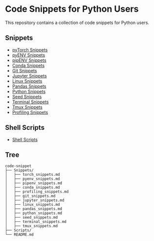 # Code Snippets for Python Users

This repository contains a collection of code snippets for Python users.

## Snippets
- [pyTorch Snippets](https://github.com/euisuk-chung/code-snippet/blob/main/snippets/torch_snippets.md)
- [pyENV Snippets](https://github.com/euisuk-chung/code-snippet/blob/main/snippets/pyenv_snippets.md)
- [pipENV Snippets](https://github.com/euisuk-chung/code-snippet/blob/main/snippets/pipenv_snippets.md)
- [Conda Snippets](https://github.com/euisuk-chung/code-snippet/blob/main/snippets/conda_snippets.md)
- [Git Snippets](https://github.com/euisuk-chung/code-snippet/blob/main/snippets/git_snippets.md)
- [Jupyter Snippets](https://github.com/euisuk-chung/code-snippet/blob/main/snippets/jupyter_snippets.md)
- [Linux Snippets](https://github.com/euisuk-chung/code-snippet/blob/main/snippets/linux_snippets.md)
- [Pandas Snippets](https://github.com/euisuk-chung/code-snippet/blob/main/snippets/pandas_snippets.md)
- [Python Snippets](https://github.com/euisuk-chung/code-snippet/blob/main/snippets/python_snippets.md)
- [Seed Snippets](https://github.com/euisuk-chung/code-snippet/blob/main/snippets/seed_snippets.md)
- [Terminal Snippets](https://github.com/euisuk-chung/code-snippet/blob/main/snippets/terminaL_snippets.md)
- [Tmux Snippets](https://github.com/euisuk-chung/code-snippet/blob/main/snippets/tmux_snippets.md)
- [Profiling Snippets](https://github.com/euisuk-chung/code-snippet/blob/main/snippets/profiling_snippets.md)

## Shell Scripts
- [Shell Scripts](https://github.com/euisuk-chung/code-snippet/blob/main/scripts/)

## Tree
~~~
code-snippet
├── Snippets/
│   ├── torch_snippets.md
│   ├── pyenv_snippets.md
│   ├── pipenv_snippets.md
│   ├── conda_snippets.md
│   ├── profiling_snippets.md
│   ├── git_snippets.md
│   ├── jupyter_snippets.md
│   ├── linux_snippets.md
│   ├── pandas_snippets.md
│   ├── python_snippets.md
│   ├── seed_snippets.md
│   ├── terminal_snippets.md
│   ├── tmux_snippets.md
├── Scripts/
└── README.md
~~~
